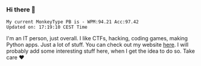 ### Hi there 👋
<!-- PB START -->
```
My current MonkeyType PB is - WPM:94.21 Acc:97.42
Updated on: 17:19:10 CEST Time
```
<!-- PB END -->
I'm an IT person, just overall. I like CTFs, hacking, coding games, making Python apps. Just a lot of stuff.
You can check out my website [here](https://skill3472.github.io/).
I will probably add some interesting stuff here, when I get the idea to do so. Take care ❤️
